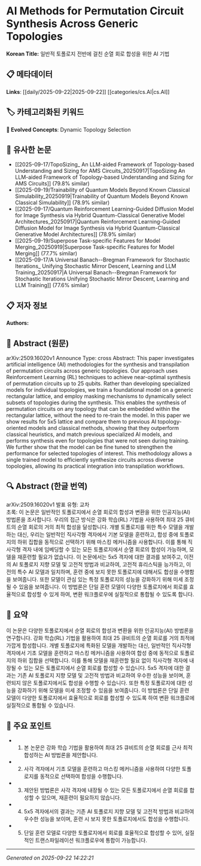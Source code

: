 # AI Methods for Permutation Circuit Synthesis Across Generic Topologies

**Korean Title:** 일반적 토폴로지 전반에 걸친 순열 회로 합성을 위한 AI 기법

## 📋 메타데이터

**Links**: [[daily/2025-09-22|2025-09-22]] [[categories/cs.AI|cs.AI]]

## 🏷️ 카테고리화된 키워드
**🚀 Evolved Concepts**: Dynamic Topology Selection

## 🔗 유사한 논문
- [[2025-09-17/TopoSizing_ An LLM-aided Framework of Topology-based Understanding and Sizing for AMS Circuits_20250917|TopoSizing An LLM-aided Framework of Topology-based Understanding and Sizing for AMS Circuits]] (79.8% similar)
- [[2025-09-19/Trainability of Quantum Models Beyond Known Classical Simulability_20250919|Trainability of Quantum Models Beyond Known Classical Simulability]] (78.9% similar)
- [[2025-09-17/Quantum Reinforcement Learning-Guided Diffusion Model for Image Synthesis via Hybrid Quantum-Classical Generative Model Architectures_20250917|Quantum Reinforcement Learning-Guided Diffusion Model for Image Synthesis via Hybrid Quantum-Classical Generative Model Architectures]] (78.9% similar)
- [[2025-09-19/Superpose Task-specific Features for Model Merging_20250919|Superpose Task-specific Features for Model Merging]] (77.7% similar)
- [[2025-09-17/A Universal Banach--Bregman Framework for Stochastic Iterations_ Unifying Stochastic Mirror Descent, Learning and LLM Training_20250917|A Universal Banach--Bregman Framework for Stochastic Iterations Unifying Stochastic Mirror Descent, Learning and LLM Training]] (77.6% similar)

## 📋 저자 정보

**Authors:** 

## 📄 Abstract (원문)

arXiv:2509.16020v1 Announce Type: cross 
Abstract: This paper investigates artificial intelligence (AI) methodologies for the synthesis and transpilation of permutation circuits across generic topologies. Our approach uses Reinforcement Learning (RL) techniques to achieve near-optimal synthesis of permutation circuits up to 25 qubits. Rather than developing specialized models for individual topologies, we train a foundational model on a generic rectangular lattice, and employ masking mechanisms to dynamically select subsets of topologies during the synthesis. This enables the synthesis of permutation circuits on any topology that can be embedded within the rectangular lattice, without the need to re-train the model. In this paper we show results for 5x5 lattice and compare them to previous AI topology-oriented models and classical methods, showing that they outperform classical heuristics, and match previous specialized AI models, and performs synthesis even for topologies that were not seen during training. We further show that the model can be fine tuned to strengthen the performance for selected topologies of interest. This methodology allows a single trained model to efficiently synthesize circuits across diverse topologies, allowing its practical integration into transpilation workflows.

## 🔍 Abstract (한글 번역)

arXiv:2509.16020v1 발표 유형: 교차  
초록: 이 논문은 일반적인 토폴로지에서 순열 회로의 합성과 변환을 위한 인공지능(AI) 방법론을 조사합니다. 우리의 접근 방식은 강화 학습(RL) 기법을 사용하여 최대 25 큐비트의 순열 회로의 거의 최적 합성을 달성합니다. 개별 토폴로지를 위한 특수 모델을 개발하는 대신, 우리는 일반적인 직사각형 격자에서 기본 모델을 훈련하고, 합성 중에 토폴로지의 하위 집합을 동적으로 선택하기 위해 마스킹 메커니즘을 사용합니다. 이를 통해 직사각형 격자 내에 임베딩할 수 있는 모든 토폴로지에서 순열 회로의 합성이 가능하며, 모델을 재훈련할 필요가 없습니다. 이 논문에서는 5x5 격자에 대한 결과를 보여주고, 이전의 AI 토폴로지 지향 모델 및 고전적 방법과 비교하여, 고전적 휴리스틱을 능가하고, 이전의 특수 AI 모델과 일치하며, 훈련 중에 보지 못한 토폴로지에 대해서도 합성을 수행함을 보여줍니다. 또한 모델이 관심 있는 특정 토폴로지의 성능을 강화하기 위해 미세 조정될 수 있음을 보여줍니다. 이 방법론은 단일 훈련 모델이 다양한 토폴로지에서 회로를 효율적으로 합성할 수 있게 하여, 변환 워크플로우에 실질적으로 통합될 수 있도록 합니다.

## 📝 요약

이 논문은 다양한 토폴로지에서 순열 회로의 합성과 변환을 위한 인공지능(AI) 방법론을 연구합니다. 강화 학습(RL) 기법을 활용하여 최대 25 큐비트의 순열 회로를 거의 최적에 가깝게 합성합니다. 개별 토폴로지에 특화된 모델을 개발하는 대신, 일반적인 직사각형 격자에서 기초 모델을 훈련하고 마스킹 메커니즘을 사용하여 합성 중에 동적으로 토폴로지의 하위 집합을 선택합니다. 이를 통해 모델을 재훈련할 필요 없이 직사각형 격자에 내장될 수 있는 모든 토폴로지에서 순열 회로를 합성할 수 있습니다. 5x5 격자에 대한 결과는 기존 AI 토폴로지 지향 모델 및 고전적 방법과 비교하여 우수한 성능을 보이며, 훈련되지 않은 토폴로지에서도 합성을 수행할 수 있습니다. 또한 특정 토폴로지에 대한 성능을 강화하기 위해 모델을 미세 조정할 수 있음을 보여줍니다. 이 방법론은 단일 훈련 모델이 다양한 토폴로지에서 효율적으로 회로를 합성할 수 있도록 하여 변환 워크플로에 실질적으로 통합될 수 있습니다.

## 🎯 주요 포인트

- 1. 본 논문은 강화 학습 기법을 활용하여 최대 25 큐비트의 순열 회로를 근사 최적 합성하는 AI 방법론을 제안합니다.

- 2. 사각 격자에서 기초 모델을 훈련하고 마스킹 메커니즘을 사용하여 다양한 토폴로지를 동적으로 선택하여 합성을 수행합니다.

- 3. 제안된 방법론은 사각 격자에 내장될 수 있는 모든 토폴로지에서 순열 회로를 합성할 수 있으며, 재훈련이 필요하지 않습니다.

- 4. 5x5 격자에서의 결과는 기존 AI 토폴로지 지향 모델 및 고전적 방법과 비교하여 우수한 성능을 보이며, 훈련 시 보지 못한 토폴로지에서도 합성을 수행합니다.

- 5. 단일 훈련 모델로 다양한 토폴로지에서 회로를 효율적으로 합성할 수 있어, 실질적인 트랜스파일레이션 워크플로우에 통합이 가능합니다.

---

*Generated on 2025-09-22 14:22:21*